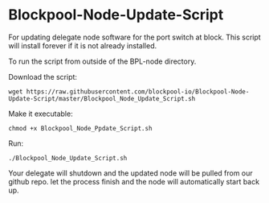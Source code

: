 # Blockpool-Node-Update-Script
For updating delegate node software for the port switch at block. This script will install forever if it is not already installed.

To run the script from outside of the BPL-node directory. 


Download the script:

```
wget https://raw.githubusercontent.com/blockpool-io/Blockpool-Node-Update-Script/master/Blockpool_Node_Update_Script.sh
```

Make it executable:
```
chmod +x Blockpool_Node_Ppdate_Script.sh
```

Run:
```
./Blockpool_Node_Update_Script.sh
```

Your delegate will shutdown and the updated node will be pulled from our github repo.
let the process finish and the node will automatically start back up.
